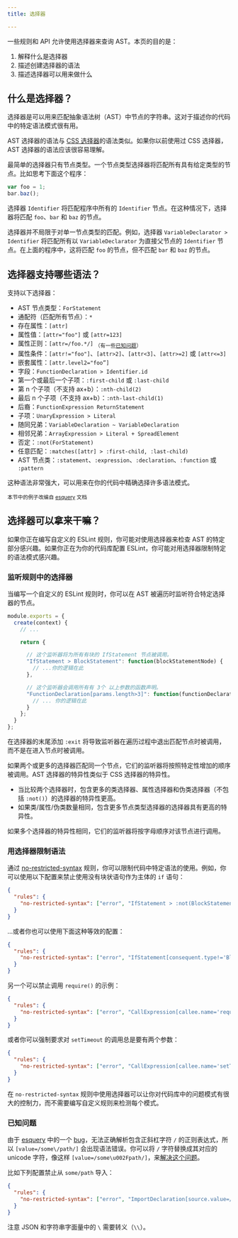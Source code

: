 ```yaml
---
title: 选择器

---
```


一些规则和 API 允许使用选择器来查询 AST。本页的目的是：

1. 解释什么是选择器
1. 描述创建选择器的语法
1. 描述选择器可以用来做什么

## 什么是选择器？

选择器是可以用来匹配抽象语法树（AST）中节点的字符串。这对于描述你的代码中的特定语法模式很有用。

AST 选择器的语法与 [CSS 选择器](https://developer.mozilla.org/en-US/docs/Web/CSS/CSS_Selectors)的语法类似。如果你以前使用过 CSS 选择器，AST 选择器的语法应该很容易理解。

最简单的选择器只有节点类型。一个节点类型选择器将匹配所有具有给定类型的节点。比如思考下面这个程序：

```js
var foo = 1;
bar.baz();
```

选择器 `Identifier` 将匹配程序中所有的 `Identifier` 节点。在这种情况下，选择器将匹配 `foo`、`bar` 和 `baz` 的节点。

选择器并不局限于对单一节点类型的匹配。例如，选择器 `VariableDeclarator > Identifier` 将匹配所有以 `VariableDeclarator` 为直接父节点的 `Identifier` 节点。在上面的程序中，这将匹配 `foo` 的节点，但不匹配 `bar` 和 `baz` 的节点。

## 选择器支持哪些语法？

支持以下选择器：

* AST 节点类型：`ForStatement`
* 通配符（匹配所有节点）：`*`
* 存在属性：`[attr]`
* 属性值：`[attr="foo"]` 或 `[attr=123]`
* 属性正则：`[attr=/foo.*/]` <sub>（有一些[已知问题](#已知问题)）</sub>
* 属性条件：`[attr!="foo"]`、`[attr>2]`、`[attr<3]`、`[attr>=2]` 或 `[attr<=3]`
* 嵌套属性：`[attr.level2="foo”]`
* 字段：`FunctionDeclaration > Identifier.id`
* 第一个或最后一个子项：`:first-child` 或 `:last-child`
* 第 n 个子项（不支持 ax+b）：`:nth-child(2)`
* 最后 n 个子项（不支持 ax+b）：`:nth-last-child(1)`
* 后裔：`FunctionExpression ReturnStatement`
* 子项：`UnaryExpression > Literal`
* 随同兄弟：`VariableDeclaration ~ VariableDeclaration`
* 相邻兄弟：`ArrayExpression > Literal + SpreadElement`
* 否定：`:not(ForStatement)`
* 任意匹配：`:matches([attr] > :first-child, :last-child)`
* AST 节点类：`:statement`、`:expression`、`:declaration`、`:function` 或 `:pattern`

这种语法非常强大，可以用来在你的代码中精确选择许多语法模式。

<sup>本节中的例子改编自 [esquery](https://github.com/estools/esquery) 文档</sup>

## 选择器可以拿来干嘛？

如果你正在编写自定义的 ESLint 规则，你可能对使用选择器来检查 AST 的特定部分感兴趣。如果你正在为你的代码库配置 ESLint，你可能对用选择器限制特定的语法模式感兴趣。

### 监听规则中的选择器

当编写一个自定义的 ESLint 规则时，你可以在 AST 被遍历时监听符合特定选择器的节点。

```js
module.exports = {
  create(context) {
    // ...

    return {

      // 这个监听器将为所有有块的 IfStatement 节点被调用。
      "IfStatement > BlockStatement": function(blockStatementNode) {
        // ...你的逻辑在此
      },

      // 这个监听器会调用所有有 3个 以上参数的函数声明。
      "FunctionDeclaration[params.length>3]": function(functionDeclarationNode) {
        // ... 你的逻辑在此
      }
    };
  }
};
```

在选择器的末尾添加 `:exit` 将导致监听器在遍历过程中退出匹配节点时被调用，而不是在进入节点时被调用。

如果两个或更多的选择器匹配同一个节点，它们的监听器将按照特定性增加的顺序被调用。AST 选择器的特异性类似于 CSS 选择器的特异性。

* 当比较两个选择器时，包含更多的类选择器、属性选择器和伪类选择器（不包括 `:not()`）的选择器的特异性更高。
* 如果类/属性/伪类数量相同，包含更多节点类型选择器的选择器具有更高的特异性。

如果多个选择器的特异性相同，它们的监听器将按字母顺序对该节点进行调用。

### 用选择器限制语法

通过 [no-restricted-syntax](../rules/no-restricted-syntax) 规则，你可以限制代码中特定语法的使用。例如，你可以使用以下配置来禁止使用没有块状语句作为主体的 `if` 语句：

```json
{
  "rules": {
    "no-restricted-syntax": ["error", "IfStatement > :not(BlockStatement).consequent"]
  }
}
```

...或者你也可以使用下面这种等效的配置：

```json
{
  "rules": {
    "no-restricted-syntax": ["error", "IfStatement[consequent.type!='BlockStatement']"]
  }
}
```

另一个可以禁止调用 `require()` 的示例：

```json
{
  "rules": {
    "no-restricted-syntax": ["error", "CallExpression[callee.name='require']"]
  }
}
```

或者你可以强制要求对 `setTimeout` 的调用总是要有两个参数：

```json
{
  "rules": {
    "no-restricted-syntax": ["error", "CallExpression[callee.name='setTimeout'][arguments.length!=2]"]
  }
}
```

在 `no-restricted-syntax` 规则中使用选择器可以让你对代码库中的问题模式有很大的控制力，而不需要编写自定义规则来检测每个模式。

### 已知问题

由于 [esquery](https://github.com/estools/esquery) 中的一个 [bug](https://github.com/estools/esquery/issues/68)，无法正确解析包含正斜杠字符 `/` 的正则表达式，所以 `[value=/some\/path/]` 会出现语法错误。你可以将 `/` 字符替换成其对应的 unicode 字符，像这样 `[value=/some\u002Fpath/]`，来[解决这个问题](https://github.com/estools/esquery/issues/68)。

比如下列配置禁止从 `some/path` 导入：

```json
{
  "rules": {
    "no-restricted-syntax": ["error", "ImportDeclaration[source.value=/^some\\u002Fpath$/]"]
  }
}
```

注意 JSON 和字符串字面量中的 `\` 需要转义（`\\`）。
